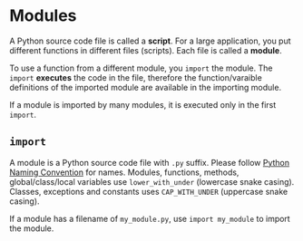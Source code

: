# Modules

A Python source code file is called a **script**. For a large application, you put different functions in different files (scripts). Each file is called a **module**.

To use a function from a different module, you `import` the module. The `import` **executes** the code in the file, therefore the function/varaible definitions of the imported module are available in the importing module.

If a module is imported by many modules, it is executed only in the first `import`. 

## `import`

A module is a Python source code file with `.py` suffix. Please follow [Python Naming Convention](https://github.com/naming-convention/naming-convention-guides/tree/master/python) for names. Modules, functions, methods, global/class/local variables use `lower_with_under` (lowercase snake casing). Classes, exceptions and constants uses `CAP_WITH_UNDER` (uppercase snake casing).

If a module has a filename of `my_module.py`, use `import my_module` to import the module. 